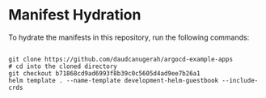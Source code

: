 
# Manifest Hydration

To hydrate the manifests in this repository, run the following commands:

```shell

git clone https://github.com/daudcanugerah/argocd-example-apps
# cd into the cloned directory
git checkout b71868cd9ad6993f8b39c0c5605d4ad9ee7b26a1
helm template . --name-template development-helm-guestbook --include-crds
```
